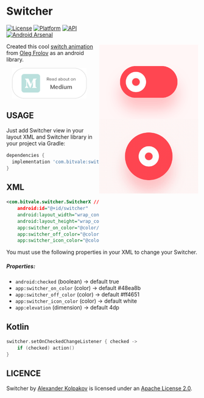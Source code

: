 # Switcher

<img src="/art/preview.gif" alt="sample" title="sample" width="260" height="390" align="right" vspace="52" />

[![License](https://img.shields.io/badge/License-Apache%202.0-blue.svg)](https://opensource.org/licenses/Apache-2.0)
[![Platform](https://img.shields.io/badge/platform-android-green.svg)](http://developer.android.com/index.html)
[![API](https://img.shields.io/badge/API-19%2B-brightgreen.svg?style=flat)](https://android-arsenal.com/api?level=19)
[![Android Arsenal](https://img.shields.io/badge/Android%20Arsenal-Switcher-orange.svg?style=flat)](https://android-arsenal.com/details/1/7460)

Created this cool [switch animation](https://dribbble.com/shots/5429846-Switcher-XLIV) from [Oleg Frolov](https://dribbble.com/Volorf) as an android library. 

<a href="https://android.jlelse.eu/android-dynamic-custom-view-is-easy-433258cbb80f">
  <img alt="Read on Medium" src="/art/medium.png" width="196" height="80" hspace="15" />
</a>

USAGE
-----

Just add Switcher view in your layout XML and Switcher library in your project via Gradle:

```gradle
dependencies {
  implementation 'com.bitvale:switcher:1.0.9'
}
```

XML
-----

```xml
<com.bitvale.switcher.SwitcherX // or SwitcherC
    android:id="@+id/switcher"
    android:layout_width="wrap_content"
    android:layout_height="wrap_content"
    app:switcher_on_color="@color/on_color"
    app:switcher_off_color="@color/off_color"
    app:switcher_icon_color="@color/icon_color" />
```

You must use the following properties in your XML to change your Switcher.


##### Properties:

* `android:checked`                 (boolean)   -> default  true
* `app:switcher_on_color`           (color)     -> default  #48ea8b
* `app:switcher_off_color`          (color)     -> default  #ff4651
* `app:switcher_icon_color`         (color)     -> default  white
* `app:elevation`                   (dimension) -> default  4dp

Kotlin
-----

```kotlin
switcher.setOnCheckedChangeListener { checked ->
    if (checked) action()
}
```

LICENCE
-----

Switcher by [Alexander Kolpakov](https://play.google.com/store/apps/dev?id=7044571013168957413) is licensed under an [Apache License 2.0](http://www.apache.org/licenses/LICENSE-2.0).